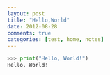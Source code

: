 ```yaml
---
layout: post
title: "Hello,World"
date: 2012-08-28
comments: true
categories: [test, home, notes]
---
```


```python
>>> print("Hello, World!")
Hello, World!
```
